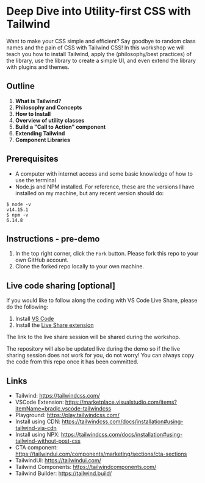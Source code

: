 # Deep Dive into Utility-first CSS with Tailwind

Want to make your CSS simple and efficient? Say goodbye to random class names and the pain of CSS with Tailwind CSS! In this workshop we will teach you how to install Tailwind, apply the (philosophy/best practices) of the library, use the library to create a simple UI, and even extend the library with plugins and themes.

## Outline

1. **What is Tailwind?**
2. **Philosophy and Concepts**
3. **How to Install**
4. **Overview of utility classes**
5. **Build a "Call to Action" component**
6. **Extending Tailwind**
7. **Component Libraries**

## Prerequisites

- A computer with internet access and some basic knowledge of how to use the terminal
- Node.js and NPM installed. For reference, these are the versions I have installed on my machine, but any recent version should do:

```shell
$ node -v
v14.15.1
$ npm -v
6.14.8
```

## Instructions - pre-demo

1. In the top right corner, click the `Fork` button. Please fork this repo to your own GitHub account.
2. Clone the forked repo locally to your own machine.

## Live code sharing [optional]

If you would like to follow along the coding with VS Code Live Share, please do the following:

1. Install [VS Code](https://code.visualstudio.com/download)
2. Install the [Live Share extension](https://marketplace.visualstudio.com/items?itemName=MS-vsliveshare.vsliveshare-pack)

The link to the live share session will be shared during the workshop.

The repository will also be updated live during the demo so if the live sharing session does not work for you,
do not worry! You can always copy the code from this repo once it has been committed.

## Links

- Tailwind: https://tailwindcss.com/
- VSCode Extension: https://marketplace.visualstudio.com/items?itemName=bradlc.vscode-tailwindcss
- Playground: https://play.tailwindcss.com/
- Install using CDN: https://tailwindcss.com/docs/installation#using-tailwind-via-cdn
- Install using NPX: https://tailwindcss.com/docs/installation#using-tailwind-without-post-css
- CTA component: https://tailwindui.com/components/marketing/sections/cta-sections
- TailwindUI: https://tailwindui.com/
- Tailwind Components: https://tailwindcomponents.com/
- Tailwind Builder: https://tailwind.build/
